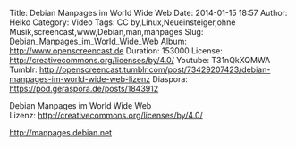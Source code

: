 Title: Debian Manpages im World Wide Web
Date: 2014-01-15 18:57
Author: Heiko
Category: Video
Tags: CC by,Linux,Neueinsteiger,ohne Musik,screencast,www,Debian,man,manpages
Slug: Debian_Manpages_im_World_Wide_Web
Album: http://www.openscreencast.de
Duration: 153000
License: http://creativecommons.org/licenses/by/4.0/
Youtube: T31nQkXQMWA
Tumblr: http://openscreencast.tumblr.com/post/73429207423/debian-manpages-im-world-wide-web-lizenz
Diaspora: https://pod.geraspora.de/posts/1843912

Debian Manpages im World Wide Web  
Lizenz: <http://creativecommons.org/licenses/by/4.0/>  
  
<http://manpages.debian.net>

